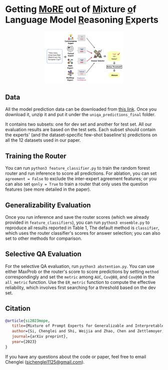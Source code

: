 # Getting <u>MoRE</u> out of <u>M</u>ixture <u>o</u>f Language Model <u>R</u>easoning <u>E</u>xperts

<p align="center">
    <img src="TeaserFigure.png" width="50%" height="auto"/>
</p>

## Data

All the model prediction data can be downloaded from [this link](https://drive.google.com/file/d/1GYF-dq9N5XFd3w97AQO_fR5ArCQpwrpC/view?usp=sharing).
Once you download it, unzip it and put it under the `uniqa_predictions_final` folder.

It contains two subsets: one for dev set and another for test set. All our evaluation results are based on the test sets. Each subset should contain the experts' (and the dataset-specific few-shot baseline's) predictions on all the 12 datasets used in our paper. 

## Training the Router 

You can run `python3 feature_classifier.py` to train the random forest router and run inference to score all predictions. For ablation, you can set `agreement = False` to exclude the inter-expert agreement features; or you can also set `qonly = True` to train a router that only uses the question features (see more detailed in the paper).

## Generalizability Evaluation

Once you run inference and save the router scores (which we already provided in `feature_classifiers`), you can run `python3 ensemble.py` to reproduce all results reported in Table 1, The default method is `classifier`, which uses the router classifier's scores for answer selection; you can also set to other methods for comparison. 

## Selective QA Evaluation 

For the selective QA evaluation, run `python3 abstention.py`. You can use either MaxProb or the router's score to score predictions by setting `method` correspondingly and set the `metric` among `AUC`, `Cov@80`, and `Cov@90` in the `all_metric` function. Use the `ER_metric` function to compute the effective reliability, which involves first searching for a threshold based on the dev set. 

## Citation

```bibtex
@article{si2023mope,
   title={Mixture of Prompt Experts for Generalizable and Interpretable Question Answering},
   author={Si, Chenglei and Shi, Weijia and Zhao, Chen and Zettlemoyer, Luke and Boyd-Graber, Jordan},
   journal={arXiv preprint},
   year={2023}
}
```

If you have any questions about the code or paper, feel free to email Chenglei (sichenglei1125@gmail.com). 

